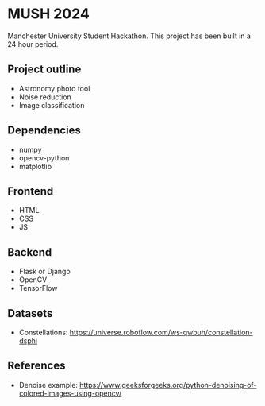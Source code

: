 # MUSH 2024

Manchester University Student Hackathon.
This project has been built in a 24 hour period.

## Project outline

- Astronomy photo tool
- Noise reduction
- Image classification

## Dependencies
- numpy
- opencv-python
- matplotlib

## Frontend

- HTML
- CSS
- JS

## Backend

- Flask or Django
- OpenCV
- TensorFlow

## Datasets

- Constellations: https://universe.roboflow.com/ws-qwbuh/constellation-dsphi


## References

- Denoise example: https://www.geeksforgeeks.org/python-denoising-of-colored-images-using-opencv/
